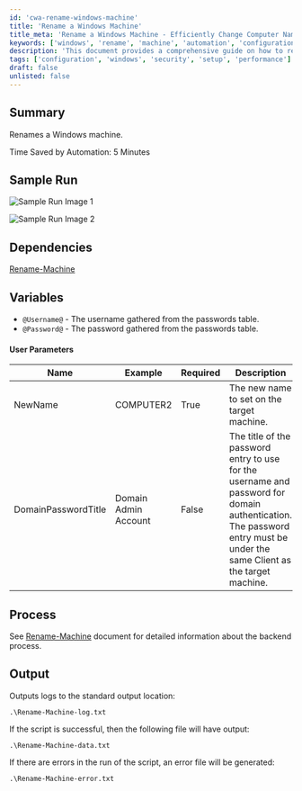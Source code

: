 ```yaml
---
id: 'cwa-rename-windows-machine'
title: 'Rename a Windows Machine'
title_meta: 'Rename a Windows Machine - Efficiently Change Computer Names'
keywords: ['windows', 'rename', 'machine', 'automation', 'configuration']
description: 'This document provides a comprehensive guide on how to rename a Windows machine using a script. It outlines the time saved by automation, dependencies, user parameters, and the output generated by the script. Follow the process to efficiently change the computer name while ensuring domain authentication.'
tags: ['configuration', 'windows', 'security', 'setup', 'performance']
draft: false
unlisted: false
---
```

## Summary

Renames a Windows machine.

Time Saved by Automation: 5 Minutes

## Sample Run

![Sample Run Image 1](5078775/docs/8175270/images/11427578)

![Sample Run Image 2](5078775/docs/8175270/images/11378184)

## Dependencies

[Rename-Machine](https://proval.itglue.com/DOC-5078775-8175161)

## Variables

- `@Username@` - The username gathered from the passwords table.
- `@Password@` - The password gathered from the passwords table.

#### User Parameters

| Name                  | Example           | Required | Description                                                                                                                                                       |
|-----------------------|-------------------|----------|-------------------------------------------------------------------------------------------------------------------------------------------------------------------|
| NewName               | COMPUTER2         | True     | The new name to set on the target machine.                                                                                                                     |
| DomainPasswordTitle   | Domain Admin Account | False    | The title of the password entry to use for the username and password for domain authentication. The password entry must be under the same Client as the target machine. |

## Process

See [Rename-Machine](https://proval.itglue.com/DOC-5078775-8175161) document for detailed information about the backend process.

## Output

Outputs logs to the standard output location:

```
.\Rename-Machine-log.txt
```

If the script is successful, then the following file will have output:

```
.\Rename-Machine-data.txt
```

If there are errors in the run of the script, an error file will be generated:

```
.\Rename-Machine-error.txt
```


